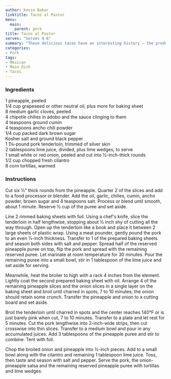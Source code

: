 ```yaml
---
author: Kevin Baker
linktitle: Tacos al Pastor
menu:
  main:
    parent: pork
title: Tacos al Pastor
serves: "Serves 4-6"
summary: "These delicious tacos have an interesting history — the product of Lebanese migration into Latin America in the 19th century, it’s essentially shawarma gone to ground in Mexico."
categories:
- Pork
tags: 
- Mexican
- Main Dish
- Tacos
---
```

### Ingredients

<div class="ingredient-list">

1 pineapple, peeled  
1/4 cup grapeseed or other neutral oil, plus more for baking sheet  
8 medium garlic cloves, peeled  
4 chipotle chilies in adobo and the sauce clinging to them  
4 teaspoons ground cumin  
4 teaspoons ancho chili powder  
1/4 cup packed dark brown sugar  
Kosher salt and ground black pepper  
1 1¼-pound pork tenderloin, trimmed of silver skin  
2 tablespoons lime juice, divided, plus lime wedges, to serve  
1 small white or red onion, peeled and cut into ½-inch-thick rounds  
1/2 cup chopped fresh cilantro  
8 corn tortillas, warmed  

</div>

### Instructions
Cut six ½” thick rounds from the pineapple. Quarter 2 of the slices and add to a food processor or blender. Add the oil, garlic, chilies, cumin, ancho powder, brown sugar and 4 teaspoons salt. Process or blend until smooth, about 1 minute. Reserve ½ cup of the puree and set aside. 

Line 2 rimmed baking sheets with foil. Using a chef's knife, slice the tenderloin in half lengthwise, stopping about ½ inch shy of cutting all the way through. Open up the tenderloin like a book and place it between 2 large sheets of plastic wrap. Using a meat pounder, gently pound the pork to an even ½-inch thickness. Transfer to 1 of the prepared baking sheets and season both sides with salt and pepper. Spread half of the reserved pineapple puree on top, flip the pork and spread with the remaining reserved puree. Let marinate at room temperature for 30 minutes. Pour the remaining puree into a small bowl, stir in 1 tablespoon of the lime juice and set aside for serving. 

Meanwhile, heat the broiler to high with a rack 4 inches from the element. Lightly coat the second prepared baking sheet with oil. Arrange 4 of the remaining pineapple slices and the onion slices in a single layer on the baking sheet and broil until charred in spots, 7 to 10 minutes; the onion should retain some crunch. Transfer the pineapple and onion to a cutting board and set aside. 

Broil the tenderloin until charred in spots and the center reaches 140°F or is just barely pink when cut, 7 to 10 minutes. Transfer to a plate and let rest for 5 minutes. Cut the pork lengthwise into 2-inch-wide strips, then cut crosswise into thin slices. Transfer to a medium bowl and pour in any accumulated juices. Add 3 tablespoons of the pineapple puree and stir to combine. Tent with foil. 

Chop the broiled onion and pineapple into ½-inch pieces. Add to a small bowl along with the cilantro and remaining 1 tablespoon lime juice. Toss, then taste and season with salt and pepper. Serve the pork, the onion-pineapple salsa and the remaining reserved pineapple puree with tortillas and lime wedges. 